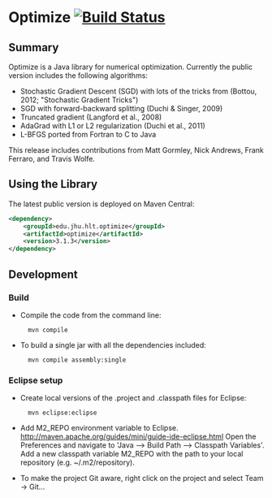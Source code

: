 # Optimize [![Build Status](https://travis-ci.org/mgormley/optimize.svg?branch=master)](https://travis-ci.org/mgormley/optimize)

## Summary

Optimize is a Java library for numerical optimization. Currently the public version includes the following algorithms:

* Stochastic Gradient Descent (SGD) with lots of the tricks from (Bottou,
2012; "Stochastic Gradient Tricks")
* SGD with forward-backward splitting (Duchi & Singer, 2009)
* Truncated gradient (Langford et al., 2008)
* AdaGrad with L1 or L2 regularization 
(Duchi et al., 2011)
* L-BFGS ported from Fortran to C to Java

This release includes contributions from Matt Gormley, Nick Andrews,
Frank Ferraro, and Travis Wolfe.

## Using the Library

The latest public version is deployed on Maven Central:

```xml
<dependency>
    <groupId>edu.jhu.hlt.optimize</groupId>
    <artifactId>optimize</artifactId>
    <version>3.1.3</version>
</dependency>
```

## Development

### Build

* Compile the code from the command line:

        mvn compile

* To build a single jar with all the dependencies included:

        mvn compile assembly:single


### Eclipse setup

* Create local versions of the .project and .classpath files for Eclipse:

        mvn eclipse:eclipse

* Add M2\_REPO environment variable to
  Eclipse. http://maven.apache.org/guides/mini/guide-ide-eclipse.html
  Open the Preferences and navigate to 'Java --> Build Path -->
  Classpath Variables'. Add a new classpath variable M2\_REPO with the
  path to your local repository (e.g. ~/.m2/repository).

* To make the project Git aware, right click on the project and select Team -> Git... 
